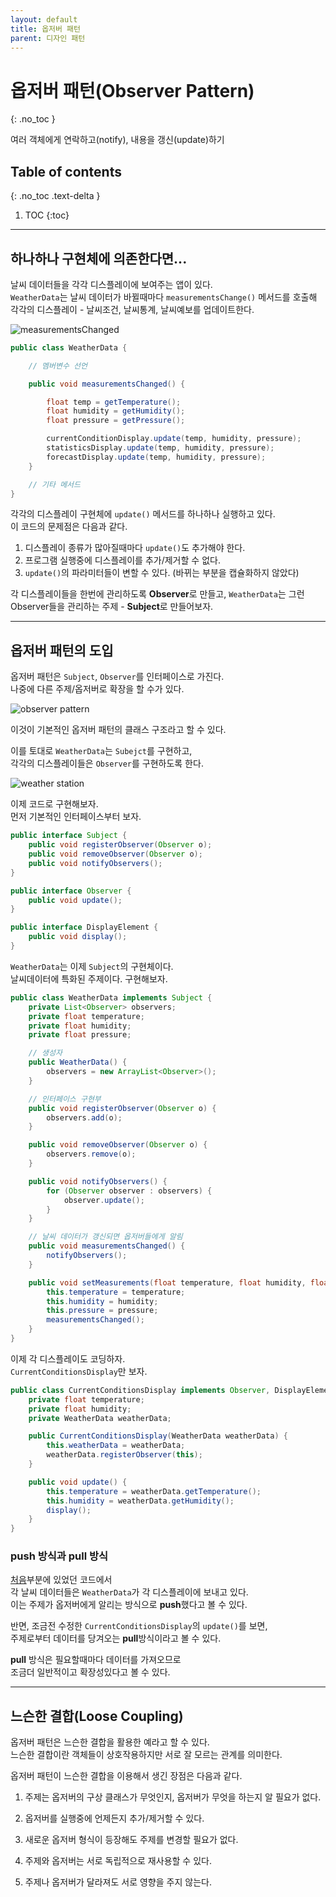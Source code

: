 ```yaml
---
layout: default
title: 옵저버 패턴
parent: 디자인 패턴
---
```


# 옵저버 패턴(Observer Pattern)
{: .no_toc }

여러 객체에게 연락하고(notify), 내용을 갱신(update)하기

## Table of contents
{: .no_toc .text-delta }

1. TOC
{:toc}

---

## 하나하나 구현체에 의존한다면...

날씨 데이터들을 각각 디스플레이에 보여주는 앱이 있다.  
```WeatherData```는 날씨 데이터가 바뀔때마다 ```measurementsChange()``` 메서드를 호출해  
각각의 디스플레이 - 날씨조건, 날씨통계, 날씨예보를 업데이트한다.

![measurementsChanged](./measurementsChanged.drawio.svg)

```java
public class WeatherData {

    // 멤버변수 선언

    public void measurementsChanged() {

        float temp = getTemperature();
        float humidity = getHumidity();
        float pressure = getPressure();

        currentConditionDisplay.update(temp, humidity, pressure);
        statisticsDisplay.update(temp, humidity, pressure);
        forecastDisplay.update(temp, humidity, pressure);
    }

    // 기타 메서드
}
```

각각의 디스플레이 구현체에 ```update()``` 메서드를 하나하나 실행하고 있다.  
이 코드의 문제점은 다음과 같다.

1. 디스플레이 종류가 많아질때마다 ```update()```도 추가해야 한다.
2. 프로그램 실행중에 디스플레이를 추가/제거할 수 없다.
3. ```update()```의 파라미터들이 변할 수 있다. (바뀌는 부분을 캡슐화하지 않았다)

각 디스플레이들을 한번에 관리하도록 **Observer**로 만들고,
```WeatherData```는 그런 Observer들을 관리하는 주제 - **Subject**로 만들어보자.

---

## 옵저버 패턴의 도입

옵저버 패턴은 ```Subject```, ```Observer```를 인터페이스로 가진다.  
나중에 다른 주제/옵저버로 확장을 할 수가 있다.  

![observer pattern](./observer%20pattern.drawio.svg)

이것이 기본적인 옵저버 패턴의 클래스 구조라고 할 수 있다.  

이를 토대로 ```WeatherData```는 ```Subejct```를 구현하고,  
각각의 디스플레이들은 ```Observer```를 구현하도록 한다.

![weather station](./weather%20station.drawio.svg)

이제 코드로 구현해보자.  
먼저 기본적인 인터페이스부터 보자.

```java
public interface Subject {
    public void registerObserver(Observer o);
    public void removeObserver(Observer o);
    public void notifyObservers();
}

public interface Observer {
    public void update();
}

public interface DisplayElement {
    public void display();
}
```

```WeatherData```는 이제 ```Subject```의 구현체이다.  
날씨데이터에 특화된 주제이다. 구현해보자.  

```java
public class WeatherData implements Subject {
    private List<Observer> observers;
    private float temperature;
    private float humidity;
    private float pressure;

    // 생성자
    public WeatherData() {
        observers = new ArrayList<Observer>();
    }

    // 인터페이스 구현부
    public void registerObserver(Observer o) {
        observers.add(o);
    }

    public void removeObserver(Observer o) {
        observers.remove(o);
    }

    public void notifyObservers() {
        for (Observer observer : observers) {
            observer.update();
        }
    }

    // 날씨 데이터가 갱신되면 옵저버들에게 알림
    public void measurementsChanged() {
        notifyObservers();
    }

    public void setMeasurements(float temperature, float humidity, float pressure) {
        this.temperature = temperature;
        this.humidity = humidity;
        this.pressure = pressure;
        measurementsChanged();
    }
}
```

이제 각 디스플레이도 코딩하자.  
```CurrentConditionsDisplay```만 보자.  

```java
public class CurrentConditionsDisplay implements Observer, DisplayElement {
    private float temperature;
    private float humidity;
    private WeatherData weatherData;

    public CurrentConditionsDisplay(WeatherData weatherData) {
        this.weatherData = weatherData;
        weatherData.registerObserver(this);
    }

    public void update() {
        this.temperature = weatherData.getTemperature();
        this.humidity = weatherData.getHumidity();
        display();
    }
}
```

### push 방식과 pull 방식

[처음](#하나하나-구현체에-의존한다면)부분에 있었던 코드에서  
각 날씨 데이터들은 ```WeatherData```가 각 디스플레이에 보내고 있다.  
이는 주제가 옵저버에게 알리는 방식으로 **push**했다고 볼 수 있다.  

반면, 조금전 수정한 ```CurrentConditionsDisplay```의 ```update()```를 보면,  
주제로부터 데이터를 당겨오는 **pull**방식이라고 볼 수 있다.  

**pull** 방식은 필요할때마다 데이터를 가져오므로  
조금더 일반적이고 확장성있다고 볼 수 있다.

---

## 느슨한 결합(Loose Coupling)

옵저버 패턴은 느슨한 결합을 활용한 예라고 할 수 있다.  
느슨한 결합이란 객체들이 상호작용하지만 서로 잘 모르는 관계를 의미한다.  

옵저버 패턴이 느슨한 결합을 이용해서 생긴 장점은 다음과 같다.  

1. 주제는 옵저버의 구상 클래스가 무엇인지, 옵저버가 무엇을 하는지 알 필요가 없다.

2. 옵저버를 실행중에 언제든지 추가/제거할 수 있다.

3. 새로운 옵저버 형식이 등장해도 주제를 변경할 필요가 없다.

4. 주제와 옵저버는 서로 독립적으로 재사용할 수 있다.

5. 주제나 옵저버가 달라져도 서로 영향을 주지 않는다.